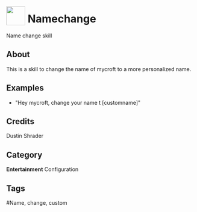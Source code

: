 # <img src="https://raw.githack.com/FortAwesome/Font-Awesome/master/svgs/solid/socks.svg" card_color="#22A7F0" width="50" height="50" style="vertical-align:bottom"/> Namechange
Name change skill

## About
This is a skill to change the name of mycroft to a more personalized name.

## Examples
* "Hey mycroft, change your name t [customname]"

## Credits
Dustin Shrader

## Category
**Entertainment**
Configuration

## Tags
#Name, change, custom

